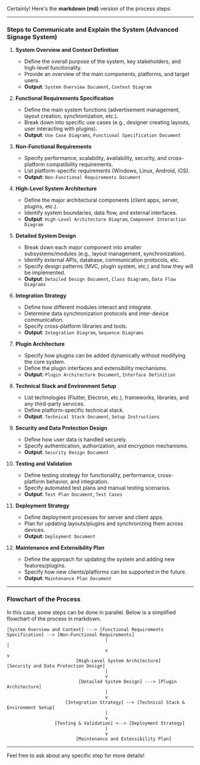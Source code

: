Certainly! Here's the **markdown (md)** version of the process steps:

---

### Steps to Communicate and Explain the System (Advanced Signage System)

1. **System Overview and Context Definition**
   - Define the overall purpose of the system, key stakeholders, and high-level functionality.
   - Provide an overview of the main components, platforms, and target users.
   - **Output**: `System Overview Document`, `Context Diagram`

2. **Functional Requirements Specification**
   - Define the main system functions (advertisement management, layout creation, synchronization, etc.).
   - Break down into specific use cases (e.g., designer creating layouts, user interacting with plugins).
   - **Output**: `Use Case Diagrams`, `Functional Specification Document`

3. **Non-Functional Requirements**
   - Specify performance, scalability, availability, security, and cross-platform compatibility requirements.
   - List platform-specific requirements (Windows, Linux, Android, iOS).
   - **Output**: `Non-Functional Requirements Document`

4. **High-Level System Architecture**
   - Define the major architectural components (client apps, server, plugins, etc.).
   - Identify system boundaries, data flow, and external interfaces.
   - **Output**: `High-Level Architecture Diagram`, `Component Interaction Diagram`

5. **Detailed System Design**
   - Break down each major component into smaller subsystems/modules (e.g., layout management, synchronization).
   - Identify external APIs, database, communication protocols, etc.
   - Specify design patterns (MVC, plugin system, etc.) and how they will be implemented.
   - **Output**: `Detailed Design Document`, `Class Diagrams`, `Data Flow Diagrams`

6. **Integration Strategy**
   - Define how different modules interact and integrate.
   - Determine data synchronization protocols and inter-device communication.
   - Specify cross-platform libraries and tools.
   - **Output**: `Integration Diagram`, `Sequence Diagrams`

7. **Plugin Architecture**
   - Specify how plugins can be added dynamically without modifying the core system.
   - Define the plugin interfaces and extensibility mechanisms.
   - **Output**: `Plugin Architecture Document`, `Interface Definition`

8. **Technical Stack and Environment Setup**
   - List technologies (Flutter, Electron, etc.), frameworks, libraries, and any third-party services.
   - Define platform-specific technical stack.
   - **Output**: `Technical Stack Document`, `Setup Instructions`

9. **Security and Data Protection Design**
   - Define how user data is handled securely.
   - Specify authentication, authorization, and encryption mechanisms.
   - **Output**: `Security Design Document`

10. **Testing and Validation**
    - Define testing strategy for functionality, performance, cross-platform behavior, and integration.
    - Specify automated test plans and manual testing scenarios.
    - **Output**: `Test Plan Document`, `Test Cases`

11. **Deployment Strategy**
    - Define deployment processes for server and client apps.
    - Plan for updating layouts/plugins and synchronizing them across devices.
    - **Output**: `Deployment Document`

12. **Maintenance and Extensibility Plan**
    - Define the approach for updating the system and adding new features/plugins.
    - Specify how new clients/platforms can be supported in the future.
    - **Output**: `Maintenance Plan Document`

---

### Flowchart of the Process

In this case, some steps can be done in parallel. Below is a simplified flowchart of the process in markdown.

```plaintext
[System Overview and Context] ---> [Functional Requirements Specification] --> [Non-Functional Requirements]
                                     |                                    |
                                     v                                    v
                          [High-Level System Architecture]            [Security and Data Protection Design]  
                                     |
                                     v
                           [Detailed System Design] ---> [Plugin Architecture]
                                     |
                                     v
                      [Integration Strategy] --> [Technical Stack & Environment Setup]
                                     |
                                     v
                  [Testing & Validation] <--> [Deployment Strategy]
                                     |
                                     v
                          [Maintenance and Extensibility Plan]
```

---

Feel free to ask about any specific step for more details!
